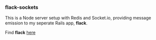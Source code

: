 ### flack-sockets

This is a Node server setup with Redis and Socket.io, providing message emission to
my seperate Rails app, **flack**.

Find **flack** [here](https://github.com/neslom/flack)
